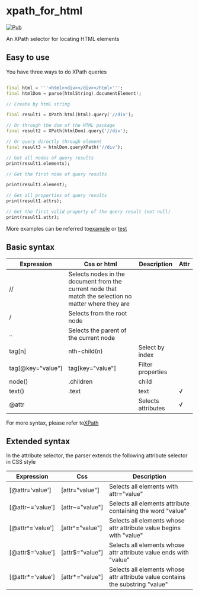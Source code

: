 # xpath_for_html

[![Pub](https://img.shields.io/pub/v/xpath_for_html.svg?style=flat-square)](https://pub.dartlang.org/packages/xpath_for_html)

An XPath selector for locating HTML elements

## Easy to use

You have three ways to do XPath queries

```dart

final html = '''<html><div></div></html>''';
final htmlDom = parse(htmlString).documentElement!;

// Create by html string

final result1 = XPath.html(html).query('//div');

// Or through the dom of the HTML package
final result2 = XPath(htmlDom).query('//div');

// Or query directly through element
final result3 = htmlDom.queryXPath('//div');

// Get all nodes of query results
print(result1.elements);

// Get the first node of query results

print(result1.element);

// Get all properties of query results
print(result1.attrs);

// Get the first valid property of the query result (not null)
print(result1.attr);
```

More examples can be referred to[example](https://github.com/simonkimi/xpath_for_html/blob/master/example/example.dart)
or [test](https://github.com/simonkimi/xpath_for_html/blob/master/test/test.dart)

## Basic syntax

|Expression|Css or html|Description|Attr|
|---|---|---|---|
|//|Selects nodes in the document from the current node that match the selection no matter where they are|
|/|Selects from the root node||
|..|Selects the parent of the current node| |
|tag[n]|nth-child(n)|Select by index|
|tag[@key="value"]|tag[key="value"]|Filter properties|
|node()|.children|child|
|text()|.text|text|√|
|@attr| |Selects attributes|√|

For more syntax, please refer to[XPath](https://www.w3school.com/xpath/xpath_syntax.asp)

## Extended syntax


In the attribute selector, the parser extends the following attribute selector in CSS style


|Expression|Css|Description|
|---|---|---|
|[@attr='value']|[attr="value"]|Selects all elements with attr="value"|
|[@attr~='value']|[attr~="value"]|Selects all elements attribute containing the word "value"|
|[@attr^='value']|[attr^="value"]|Selects all elements whose attr attribute value begins with "value"|
|[@attr$='value']|[attr$="value"]|Selects all elements whose attr attribute value ends with "value"|
|[@attr*='value']|[attr*="value"]|Selects all elements whose attr attribute value contains the substring "value"|